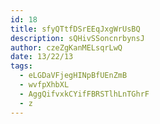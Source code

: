 ```yaml
---
id: 18
title: sfyQTtfDSrEEqJxgWrUsBQ
description: sQHivSSoncnrbynsJ
author: czeZgKanMELsqrLwQ
date: 13/22/13
tags:
  - eLGDaVFjegHINpBfUEnZmB
  - wvfpXhbXL
  - AggQifvxkCYifFBRSTlhLnTGhrF
  - z
---
```

